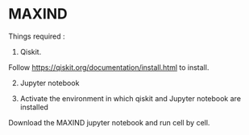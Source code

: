# MAXIND


Things required : 

1) Qiskit. 

 Follow https://qiskit.org/documentation/install.html to install. 

2) Jupyter notebook 

3) Activate the environment in which qiskit and Jupyter notebook are installed 

Download the MAXIND jupyter notebook and run cell by cell. 

